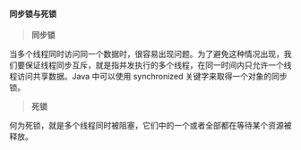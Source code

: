 #### 同步锁与死锁

> **同步锁**

当多个线程同时访问同一个数据时，很容易出现问题。为了避免这种情况出现，我们要保证线程同步互斥，就是指并发执行的多个线程，在同一时间内只允许一个线程访问共享数据。Java 中可以使用 synchronized 关键字来取得一个对象的同步锁。

> **死锁**

何为死锁，就是多个线程同时被阻塞，它们中的一个或者全部都在等待某个资源被释放。